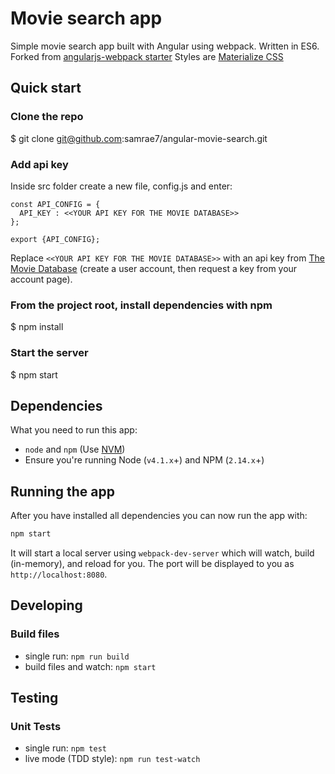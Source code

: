 # Movie search app

Simple movie search app built with Angular using webpack. Written in ES6.
Forked from [angularjs-webpack starter](https://github.com/preboot/angularjs-webpack)
Styles are [Materialize CSS](http://materializecss.com/)

## Quick start
### Clone the repo
$ git clone git@github.com:samrae7/angular-movie-search.git

### Add api key
Inside src folder create a new file, config.js and enter:

```
const API_CONFIG = {
  API_KEY : <<YOUR API KEY FOR THE MOVIE DATABASE>>
};

export {API_CONFIG};
```
Replace `<<YOUR API KEY FOR THE MOVIE DATABASE>>` with an api key from
[The Movie Database](https://www.themoviedb.org/faq/api)
(create a user account, then request a key from your account page).

### From the project root, install dependencies with npm
$ npm install

### Start the server
$ npm start


## Dependencies

What you need to run this app:
* `node` and `npm` (Use [NVM](https://github.com/creationix/nvm))
* Ensure you're running Node (`v4.1.x`+) and NPM (`2.14.x`+)

## Running the app

After you have installed all dependencies you can now run the app with:
```bash
npm start
```

It will start a local server using `webpack-dev-server` which will watch, build (in-memory), and reload for you. The port will be displayed to you as `http://localhost:8080`.

## Developing

### Build files

* single run: `npm run build`
* build files and watch: `npm start`

## Testing

### Unit Tests

* single run: `npm test`
* live mode (TDD style): `npm run test-watch`
